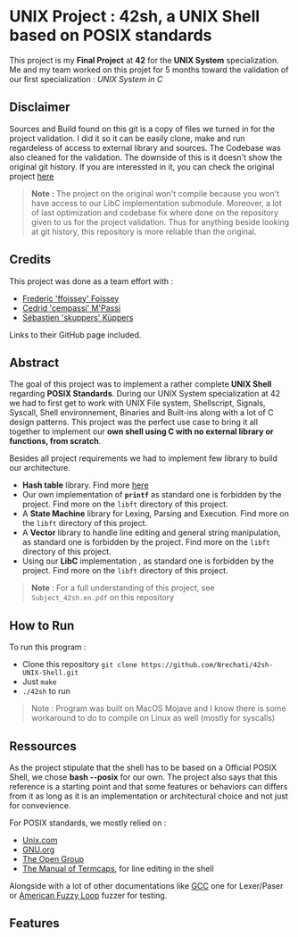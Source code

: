 # UNIX Project : 42sh, a UNIX Shell based on POSIX standards

This project is my **Final Project** at **42** for the **UNIX System** specialization. Me and my team worked on this projet for 5 months toward the validation of our first specialization : *UNIX System in C*

## Disclaimer

Sources and Build found on this git is a copy of files we turned in for the project validation. I did it so it can be easily clone, make and run regardeless of access to external library and sources. The Codebase was also cleaned for the validation. The downside of this is it doesn't show the original git history. If you are interessted in it, you can check the original project [here](https://github.com/Nrechati/42sh)

> **Note :** The project on the original won't compile because you won't have access to our LibC implementation submodule. Moreover, a lot of last optimization and codebase fix where done on the repository given to us for the project validation. Thus for anything beside looking at git history, this repository is more reliable than the original.

## Credits

This project was done as a team effort with :
- [Frederic 'ffoissey' Foissey](https://github.com/ffoissey)
- [Cedrid 'cempassi' M'Passi](https://github.com/cempassi)
- [Sébastien 'skuppers' Küppers](https://github.com/skuppers)

Links to their GitHub page included.

## Abstract

The goal of this project was to implement a rather complete **UNIX Shell** regarding **POSIX Standards**. During our UNIX System specialization at 42 we had to first get to work with UNIX File system, Shellscript, Signals, Syscall, Shell environnement, Binaries and Built-ins along with a lot of C design patterns. This project was the perfect use case to bring it all together to implement our **own shell using C with no external library or functions, from scratch**.

Besides all project requirements we had to implement few library to build our architecture.
- **Hash table** library. Find more [here](https://github.com/Nrechati/HashMap)
- Our own implementation of **`printf`** as standard one is forbidden by the project. Find more on the `libft` directory of this project.
- A **State Machine** library for Lexing, Parsing and Execution. Find more on the `libft` directory of this project.
- A **Vector** library to handle line editing and general string manipulation, as standard one is forbidden by the project. Find more on the `libft` directory of this project.
- Using our **LibC** implementation , as standard one is forbidden by the project. Find more on the `libft` directory of this project.

> **Note** : For a full understanding of this project, see `Subject_42sh.en.pdf` on this repository

## How to Run

To run this program :

- Clone this repository `git clone https://github.com/Nrechati/42sh-UNIX-Shell.git`
- Just `make`
- `./42sh` to run

>Note : Program was built on MacOS Mojave and I know there is some workaround to do to compile on Linux as well (mostly for syscalls)

## Ressources

As the project stipulate that the shell has to be based on a Official POSIX Shell, we chose **bash --posix** for our own. The project also says that this reference is a starting point and that some features or behaviors can differs from it as long as it is an implementation or architectural choice and not just for convevience.

For POSIX standards, we mostly relied on :
- [Unix.com](https://www.unix.com/)
- [GNU.org](https://www.gnu.org/)
- [The Open Group](https://publications.opengroup.org/)
- [The Manual of Termcaps](https://www.gnu.org/software/termutils/manual/termcap-1.3/html_mono/termcap.html), for line editing in the shell

Alongside with a lot of other documentations like [GCC](https://gcc.gnu.org/onlinedocs/) one for Lexer/Paser or [American Fuzzy Loop](http://lcamtuf.coredump.cx/afl/) fuzzer for testing.

## Features


